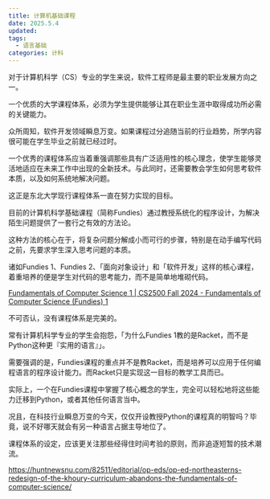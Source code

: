 ```yaml
---
title: 计算机基础课程
date: 2025.5.4
updated:
tags:
  - 语言基础
categories: 计科
---
```


对于计算机科学（CS）专业的学生来说，软件工程师是最主要的职业发展方向之一。

一个优质的大学课程体系，必须为学生提供能够让其在职业生涯中取得成功所必需的关键能力。

众所周知，软件开发领域瞬息万变。如果课程过分追随当前的行业趋势，所学内容很可能在学生毕业之前就已经过时。

一个优秀的课程体系应当着重强调那些具有广泛适用性的核心理念，使学生能够灵活地适应在未来工作中出现的全新技术。与此同时，还需要教会学生如何思考软件本质，以及如何系统地解决问题。

这正是东北大学现行课程体系一直在努力实现的目标。

目前的计算机科学基础课程（简称Fundies）通过教授系统化的程序设计，为解决陌生问题提供了一套行之有效的方法论。

这种方法的核心在于，将复杂问题分解成小而可行的步骤，特别是在动手编写代码之前，先要求学生深入思考问题的本质。

诸如Fundies 1、Fundies 2、「面向对象设计」和「软件开发」这样的核心课程，着重培养的便是学生对代码的思考能力，而不是简单地堆砌代码。

[Fundamentals of Computer Science 1 | CS2500 Fall 2024 - Fundamentals of Computer Science (Fundies) 1](https://pages.github.khoury.northeastern.edu/2500/2024F/)

不可否认，没有课程体系是完美的。

常有计算机科学专业的学生会抱怨，「为什么Fundies 1教的是Racket，而不是Python这种更『实用的语言』」。

需要强调的是，Fundies课程的重点并不是教Racket，而是培养可以应用于任何编程语言的程序设计能力。而Racket只是实现这一目标的教学工具而已。

实际上，一个在Fundies课程中掌握了核心概念的学生，完全可以轻松地将这些能力迁移到Python，或者其他任何语言当中。

况且，在科技行业瞬息万变的今天，仅仅开设教授Python的课程真的明智吗？毕竟，说不好哪天就会有另一种语言占据主导地位了。

课程体系的设定，应该更关注那些经得住时间考验的原则，而非追逐短暂的技术潮流。

https://huntnewsnu.com/82511/editorial/op-eds/op-ed-northeasterns-redesign-of-the-khoury-curriculum-abandons-the-fundamentals-of-computer-science/